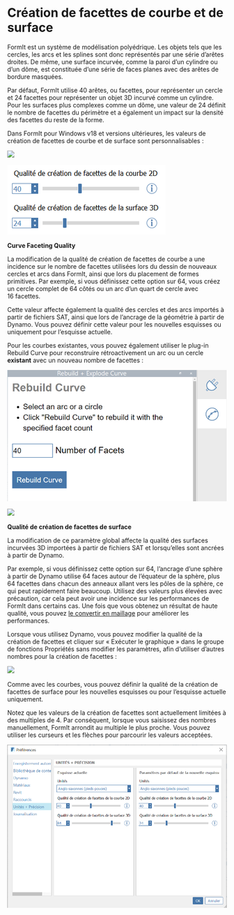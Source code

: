 # Création de facettes de courbe et de surface

FormIt est un système de modélisation polyédrique. Les objets tels que les cercles, les arcs et les splines sont donc représentés par une série d’arêtes droites. De même, une surface incurvée, comme la paroi d’un cylindre ou d’un dôme, est constituée d’une série de faces planes avec des arêtes de bordure masquées.

Par défaut, FormIt utilise 40 arêtes, ou facettes, pour représenter un cercle et 24 facettes pour représenter un objet 3D incurvé comme un cylindre. Pour les surfaces plus complexes comme un dôme, une valeur de 24 définit le nombre de facettes du périmètre et a également un impact sur la densité des facettes du reste de la forme.

Dans FormIt pour Windows v18 et versions ultérieures, les valeurs de création de facettes de courbe et de surface sont personnalisables :

![](../.gitbook/assets/faceting\_planter.gif)

![](../.gitbook/assets/faceting.png)

**Curve Faceting Quality**

La modification de la qualité de création de facettes de courbe a une incidence sur le nombre de facettes utilisées lors du dessin de nouveaux cercles et arcs dans FormIt, ainsi que lors du placement de formes primitives. Par exemple, si vous définissez cette option sur 64, vous créez un cercle complet de 64 côtés ou un arc d’un quart de cercle avec 16 facettes.

Cette valeur affecte également la qualité des cercles et des arcs importés à partir de fichiers SAT, ainsi que lors de l’ancrage de la géométrie à partir de Dynamo. Vous pouvez définir cette valeur pour les nouvelles esquisses ou uniquement pour l’esquisse actuelle.

Pour les courbes existantes, vous pouvez également utiliser le plug-in Rebuild Curve pour reconstruire rétroactivement un arc ou un cercle **existant** avec un nouveau nombre de facettes :

![](<../.gitbook/assets/screen-shot-2020-01-10-at-1.20.53-pm (1).png>)

![](<../.gitbook/assets/faceting\_rebuild-curve (1).gif>)

**Qualité de création de facettes de surface**

La modification de ce paramètre global affecte la qualité des surfaces incurvées 3D importées à partir de fichiers SAT et lorsqu’elles sont ancrées à partir de Dynamo.

Par exemple, si vous définissez cette option sur 64, l’ancrage d’une sphère à partir de Dynamo utilise 64 faces autour de l’équateur de la sphère, plus 64 facettes dans chacun des anneaux allant vers les pôles de la sphère, ce qui peut rapidement faire beaucoup. Utilisez des valeurs plus élevées avec précaution, car cela peut avoir une incidence sur les performances de FormIt dans certains cas. Une fois que vous obtenez un résultat de haute qualité, vous pouvez [le convertir en maillage](meshes.md) pour améliorer les performances.

Lorsque vous utilisez Dynamo, vous pouvez modifier la qualité de la création de facettes et cliquer sur « Exécuter le graphique » dans le groupe de fonctions Propriétés sans modifier les paramètres, afin d’utiliser d’autres nombres pour la création de facettes :

![](<../.gitbook/assets/faceting\_column (1).gif>)

Comme avec les courbes, vous pouvez définir la qualité de la création de facettes de surface pour les nouvelles esquisses ou pour l’esquisse actuelle uniquement.

Notez que les valeurs de la création de facettes sont actuellement limitées à des multiples de 4. Par conséquent, lorsque vous saisissez des nombres manuellement, FormIt arrondit au multiple le plus proche. Vous pouvez utiliser les curseurs et les flèches pour parcourir les valeurs acceptées.

![](<../.gitbook/assets/units-+-precision (1).png>)

